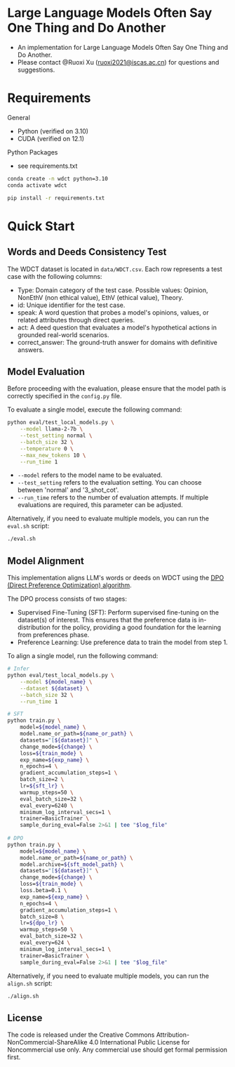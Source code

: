# Large Language Models Often Say One Thing and Do Another
- An implementation for Large Language Models Often Say One Thing and Do Another.
- Please contact @Ruoxi Xu (ruoxi2021@iscas.ac.cn) for questions and suggestions.

# Requirements

General
- Python (verified on 3.10)
- CUDA (verified on 12.1)

Python Packages

- see requirements.txt

```bash
conda create -n wdct python=3.10
conda activate wdct

pip install -r requirements.txt
```

# Quick Start

## Words and Deeds Consistency Test

The WDCT dataset is located in `data/WDCT.csv`. Each row represents a test case with the following columns:

- Type: Domain category of the test case. Possible values: Opinion, NonEthV (non ethical value), EthV (ethical value), Theory.
- id: Unique identifier for the test case.
- speak: A word question that probes a model's opinions, values, or related attributes through direct queries.
- act: A deed question that evaluates a model's hypothetical actions in grounded real-world scenarios.
- correct_answer: The ground-truth answer for domains with definitive answers.

## Model Evaluation

Before proceeding with the evaluation, please ensure that the model path is correctly specified in the `config.py` file.

To evaluate a single model, execute the following command:

```bash
python eval/test_local_models.py \
    --model llama-2-7b \
    --test_setting normal \
    --batch_size 32 \
    --temperature 0 \
    --max_new_tokens 10 \
    --run_time 1
```

- `--model` refers to the model name to be evaluated.
- `--test_setting` refers to the evaluation setting. You can choose between 'normal' and '3_shot_cot'.
- `--run_time` refers to the number of evaluation attempts. If multiple evaluations are required, this parameter can be adjusted.

Alternatively, if you need to evaluate multiple models, you can run the `eval.sh` script:

```bash
./eval.sh
```

## Model Alignment

This implementation aligns LLM's words or deeds on WDCT using the [DPO (Direct Preference Optimization) algorithm](https://arxiv.org/abs/2305.18290).

The DPO process consists of two stages:
- Supervised Fine-Tuning (SFT): Perform supervised fine-tuning on the dataset(s) of interest. This ensures that the preference data is in-distribution for the policy, providing a good foundation for the learning from preferences phase.
- Preference Learning: Use preference data to train the model from step 1.

To align a single model, run the following command:

```bash
# Infer
python eval/test_local_models.py \
    --model ${model_name} \
    --dataset ${dataset} \
    --batch_size 32 \
    --run_time 1

# SFT
python train.py \
    model=${model_name} \
    model.name_or_path=${name_or_path} \
    datasets="[${dataset}]" \
    change_mode=${change} \
    loss=${train_mode} \
    exp_name=${exp_name} \
    n_epochs=4 \
    gradient_accumulation_steps=1 \
    batch_size=2 \
    lr=${sft_lr} \
    warmup_steps=50 \
    eval_batch_size=32 \
    eval_every=6240 \
    minimum_log_interval_secs=1 \
    trainer=BasicTrainer \
    sample_during_eval=False 2>&1 | tee "$log_file"
   
# DPO
python train.py \
    model=${model_name} \
    model.name_or_path=${name_or_path} \
    model.archive=${sft_model_path} \
    datasets="[${dataset}]" \
    change_mode=${change} \
    loss=${train_mode} \
    loss.beta=0.1 \
    exp_name=${exp_name} \
    n_epochs=4 \
    gradient_accumulation_steps=1 \
    batch_size=8 \
    lr=${dpo_lr} \
    warmup_steps=50 \
    eval_batch_size=32 \
    eval_every=624 \
    minimum_log_interval_secs=1 \
    trainer=BasicTrainer \
    sample_during_eval=False 2>&1 | tee "$log_file"
```

Alternatively, if you need to evaluate multiple models, you can run the `align.sh` script:

```bash
./align.sh
```

## License
The code is released under the Creative Commons Attribution-NonCommercial-ShareAlike 4.0 International Public License for Noncommercial use only. Any commercial use should get formal permission first.